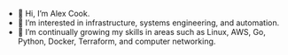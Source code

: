 - 👋 Hi, I’m Alex Cook.
- 👀 I’m interested in infrastructure, systems engineering, and automation.
- 🌱 I’m continually growing my skills in areas such as Linux, AWS, Go, Python, Docker, Terraform, and computer networking.

<!---
- 💞️ I’m looking to collaborate on ...
- 📫 How to reach me ...
--->

<!---
alexpcook/alexpcook is a ✨ special ✨ repository because its `README.md` (this file) appears on your GitHub profile.
You can click the Preview link to take a look at your changes.
--->
